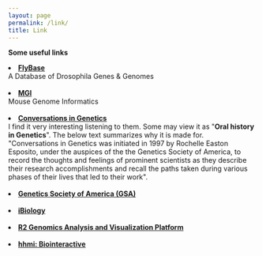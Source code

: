 ```yaml
---
layout: page
permalink: /link/
title: Link
---
```

<b> Some useful links</b><br>

<li>
<a href="http://flybase.org/"><b>FlyBase</b></a><br>A Database of Drosophila Genes & Genomes<br> 
<br>
<li>
<a href="https://www.informatics.jax.org/"><b>MGI</b></a><br>Mouse Genome Informatics<br>
<br>


<li>
<a href="http://www.genestory.org/projectDev.html"><b>Conversations in Genetics</b></a><br>
I find it very interesting listening to them. Some may view it as "<b>Oral history in Genetics</b>". The below text summarizes why it is made for.<br> 
"Conversations in Genetics was initiated in 1997 by Rochelle Easton Esposito, under the auspices of the the Genetics Society of America, to record the thoughts and feelings of prominent scientists as they describe their research accomplishments and recall the paths taken during various phases of their lives that led to their work".<br>
<br>

<li>
<a href="https://genetics-gsa.org/about-gsa/"><b>Genetics Society of America (GSA)</b></a><br>
<br>

<li>
<a href="https://www.ibiology.org/"><b>iBiology</b></a><br>
<br>

<li>
<a href="https://hgserver1.amc.nl/cgi-bin/r2/main.cgi"><b>R2 Genomics Analysis and Visualization Platform</b></a><br>
<br>

<li>
<a href="https://www.biointeractive.org/"><b>hhmi: Biointeractive</b></a><br>


